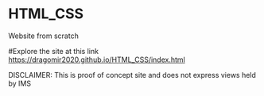 # HTML_CSS
Website from scratch

#Explore the site at this link
https://dragomir2020.github.io/HTML_CSS/index.html

DISCLAIMER: This is proof of concept site and does not express views held by IMS
